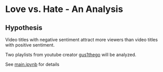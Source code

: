 # Love vs. Hate - An Analysis
## Hypothesis
Video titles with negative sentiment attract more viewers than video titles with positive sentiment.

Two playlists from youtube creator [gus1thego](https://www.youtube.com/@gus1thego) will be analyzed.

See [main.ipynb](https://github.com/adamhb123/LoveHateAnalysis/blob/master/main.ipynb) for details